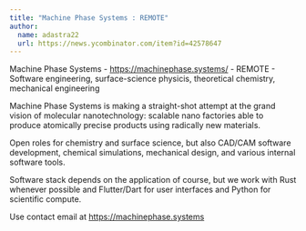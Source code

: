 ```yaml
---
title: "Machine Phase Systems : REMOTE"
author:
  name: adastra22
  url: https://news.ycombinator.com/item?id=42578647
---
```

Machine Phase Systems - <a href="https:&#x2F;&#x2F;machinephase.systems&#x2F;" rel="nofollow">https:&#x2F;&#x2F;machinephase.systems&#x2F;</a> - REMOTE - Software engineering, surface-science physicis, theoretical chemistry, mechanical engineering

Machine Phase Systems is making a straight-shot attempt at the grand vision of molecular nanotechnology: scalable nano factories able to produce atomically precise products using radically new materials.

Open roles for chemistry and surface science, but also CAD&#x2F;CAM software development, chemical simulations, mechanical design, and various internal software tools.

Software stack depends on the application of course, but we work with Rust whenever possible and Flutter&#x2F;Dart for user interfaces and Python for scientific compute.

Use contact email at <a href="https:&#x2F;&#x2F;machinephase.systems" rel="nofollow">https:&#x2F;&#x2F;machinephase.systems</a>
<JobApplication />
